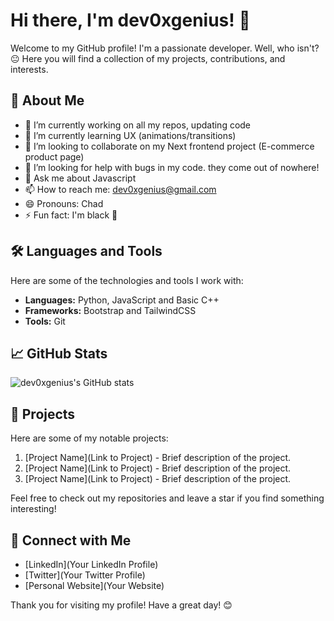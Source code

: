 # Hi there, I'm dev0xgenius! 👋

Welcome to my GitHub profile! I'm a passionate developer. Well, who isn't? 😐 Here you will find a collection of my projects, contributions, and interests.

## 🚀 About Me

- 🔭 I’m currently working on all my repos, updating code
- 🌱 I’m currently learning UX (animations/transitions)
- 👯 I’m looking to collaborate on my Next frontend project (E-commerce product page)
- 🤔 I’m looking for help with bugs in my code. they come out of nowhere!
- 💬 Ask me about Javascript
- 📫 How to reach me: dev0xgenius@gmail.com
- 😄 Pronouns: Chad
- ⚡ Fun fact: I'm black 🤯

## 🛠️ Languages and Tools

Here are some of the technologies and tools I work with:

- **Languages:** Python, JavaScript and Basic C++
- **Frameworks:** Bootstrap and TailwindCSS
- **Tools:** Git

## 📈 GitHub Stats

![dev0xgenius's GitHub stats](https://github-readme-stats.vercel.app/api?username=dev0xgenius&show_icons=true&theme=radical)

## 📂 Projects

Here are some of my notable projects:

1. [Project Name](Link to Project) - Brief description of the project.
2. [Project Name](Link to Project) - Brief description of the project.
3. [Project Name](Link to Project) - Brief description of the project.

Feel free to check out my repositories and leave a star if you find something interesting!

## 🤝 Connect with Me

- [LinkedIn](Your LinkedIn Profile)
- [Twitter](Your Twitter Profile)
- [Personal Website](Your Website)

Thank you for visiting my profile! Have a great day! 😊
